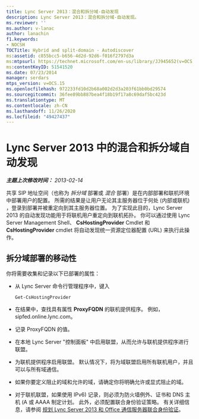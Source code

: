 ```yaml
---
title: Lync Server 2013：混合和拆分域-自动发现
description: Lync Server 2013：混合和拆分域-自动发现。
ms.reviewer: ''
ms.author: v-lanac
author: lanachin
f1.keywords:
- NOCSH
TOCTitle: Hybrid and split-domain - Autodiscover
ms:assetid: c855bcc5-b656-4d2d-92d6-f016f2797d3a
ms:mtpsurl: https://technet.microsoft.com/en-us/library/JJ945652(v=OCS.15)
ms:contentKeyID: 51541520
ms.date: 07/23/2014
manager: serdars
mtps_version: v=OCS.15
ms.openlocfilehash: 972233fd10d2b68a002d2d3a203f61bb0bd29574
ms.sourcegitcommit: 36fee89bb887bea4f18b19f17a8c69daf5bc423d
ms.translationtype: MT
ms.contentlocale: zh-CN
ms.lasthandoff: 11/26/2020
ms.locfileid: "49427437"
---
```

# <a name="hybrid-and-split-domain---autodiscover-in-lync-server-2013"></a>Lync Server 2013 中的混合和拆分域自动发现

<div data-xmlns="http://www.w3.org/1999/xhtml">

<div class="topic" data-xmlns="http://www.w3.org/1999/xhtml" data-msxsl="urn:schemas-microsoft-com:xslt" data-cs="https://msdn.microsoft.com/">

<div data-asp="https://msdn2.microsoft.com/asp">



</div>

<div id="mainSection">

<div id="mainBody">

<span> </span>

_**主题上次修改时间：** 2013-02-14_

共享 SIP 地址空间（也称为 *拆分域* 部署或 *混合* 部署）是在内部部署和联机环境中部署用户的配置。 所需的结果是让用户无论其主服务器位于何处 (内部或联机) ，登录到部署并被重定向到其主服务器位置。 为了实现此目的，Lync Server 2013 的自动发现功能用于将联机用户重定向到联机拓扑。 你可以通过使用 Lync Server Management Shell、 **CsHostingProvider** Cmdlet 和 **CsHostingProvider** cmdlet 将自动发现统一资源定位器配置 (URL) 来执行此操作。

<div>

## <a name="mobility-for-the-split-domain-deployment"></a>拆分域部署的移动性

你将需要收集和记录以下已部署的属性：

  - 从 Lync Server 命令行管理程序中，键入
    
        Get-CsHostingProvider

  - 在结果中，查找具有属性 **ProxyFQDN** 的联机提供程序。 例如，sipfed.online.lync.com。

  - 记录 ProxyFQDN 的值。

  - 在本地 Lync Server "控制面板" 中启用联盟，从而允许与联机提供程序进行联盟。

  - 为联机提供程序启用联盟。 默认情况下，将为域联盟启用所有联机用户，并且可以与所有域通信。

  - 如果你要定义阻止的域和允许的域，请确定你将明确允许或显式阻止的域。

  - 对于联机联盟，如果使用 IPv6) 记录，则必须为防火墙例外、证书和 DNS 主机 (A 或 AAAA 制定计划。 此外，必须配置联合身份验证策略。 有关详细信息，请参阅 [规划 Lync Server 2013 和 Office 通信服务器联合身份验证](lync-server-2013-planning-for-lync-server-and-office-communications-server-federation.md)。

</div>

</div>

<span> </span>

</div>

</div>

</div>

